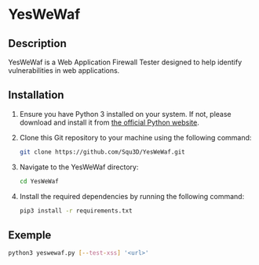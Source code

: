 # YesWeWaf

## Description
YesWeWaf is a Web Application Firewall Tester designed to help identify vulnerabilities in web applications.

## Installation

1. Ensure you have Python 3 installed on your system. If not, please download and install it from [the official Python website](https://www.python.org/).

2. Clone this Git repository to your machine using the following command:

    ```bash
    git clone https://github.com/Squ3D/YesWeWaf.git
    ```

3. Navigate to the YesWeWaf directory:

    ```bash
    cd YesWeWaf
    ```

4. Install the required dependencies by running the following command:

    ```bash
    pip3 install -r requirements.txt
    ```

## Exemple

```bash
python3 yeswewaf.py [--test-xss] '<url>'



